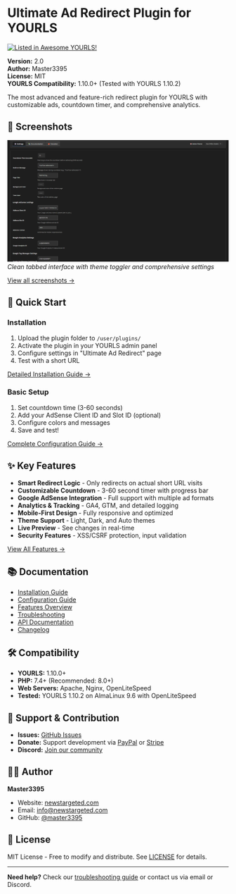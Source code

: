 # Ultimate Ad Redirect Plugin for YOURLS
[![Listed in Awesome YOURLS!](https://img.shields.io/badge/Awesome-YOURLS-C5A3BE)](https://github.com/YOURLS/awesome)

**Version:** 2.0  
**Author:** Master3395  
**License:** MIT  
**YOURLS Compatibility:** 1.10.0+ (Tested with YOURLS 1.10.2)

The most advanced and feature-rich redirect plugin for YOURLS with customizable ads, countdown timer, and comprehensive analytics.

## 📸 Screenshots

![Admin Settings](images/instructions/486542459-e61e0d48-1a51-48a0-922a-20ce07d15521.png)
*Clean tabbed interface with theme toggler and comprehensive settings*

[View all screenshots →](guides/screenshots.md)

## 🚀 Quick Start

### Installation
1. Upload the plugin folder to `/user/plugins/`
2. Activate the plugin in your YOURLS admin panel
3. Configure settings in "Ultimate Ad Redirect" page
4. Test with a short URL

[Detailed Installation Guide →](guides/installation.md)

### Basic Setup
1. Set countdown time (3-60 seconds)
2. Add your AdSense Client ID and Slot ID (optional)
3. Configure colors and messages
4. Save and test!

[Complete Configuration Guide →](guides/configuration.md)

## ✨ Key Features

- **Smart Redirect Logic** - Only redirects on actual short URL visits
- **Customizable Countdown** - 3-60 second timer with progress bar
- **Google AdSense Integration** - Full support with multiple ad formats
- **Analytics & Tracking** - GA4, GTM, and detailed logging
- **Mobile-First Design** - Fully responsive and optimized
- **Theme Support** - Light, Dark, and Auto themes
- **Live Preview** - See changes in real-time
- **Security Features** - XSS/CSRF protection, input validation

[View All Features →](guides/features.md)

## 📚 Documentation

- [Installation Guide](guides/installation.md)
- [Configuration Guide](guides/configuration.md)
- [Features Overview](guides/features.md)
- [Troubleshooting](guides/troubleshooting.md)
- [API Documentation](guides/api.md)
- [Changelog](guides/changelog.md)

## 🛠️ Compatibility

- **YOURLS:** 1.10.0+
- **PHP:** 7.4+ (Recommended: 8.0+)
- **Web Servers:** Apache, Nginx, OpenLiteSpeed
- **Tested:** YOURLS 1.10.2 on AlmaLinux 9.6 with OpenLiteSpeed

## 💝 Support & Contribution

- **Issues:** [GitHub Issues](https://github.com/master3395/YOURLS-Ultimate-Ad-Redirect/issues)
- **Donate:** Support development via [PayPal](https://www.paypal.com/paypalme/master3395) or [Stripe](https://donate.stripe.com/yourlink)
- **Discord:** [Join our community](https://discord.gg/nx9Kzrk)

## 👨‍💻 Author

**Master3395**
- Website: [newstargeted.com](https://newstargeted.com/)
- Email: info@newstargeted.com
- GitHub: [@master3395](https://github.com/master3395)

## 📄 License

MIT License - Free to modify and distribute. See [LICENSE](LICENSE) for details.

---

**Need help?** Check our [troubleshooting guide](guides/troubleshooting.md) or contact us via email or Discord.
